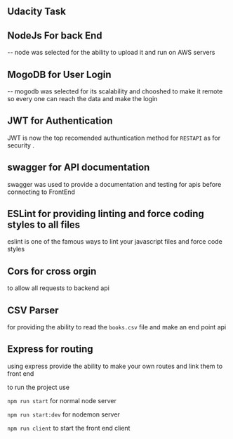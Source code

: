 ## Udacity Task 

## NodeJs For back End 
-- node was selected for the ability to upload it and run on AWS servers 

## MogoDB for User Login

-- mogodb was selected for its scalability and chooshed to make it remote so every one can reach the data and make the login 

## JWT for Authentication 

JWT is now the top recomended authuntication method for `RESTAPI` as for security .

##  swagger for API documentation  

 swagger was used to provide a documentation and testing for apis before connecting to FrontEnd 

## ESLint  for providing linting and force coding styles to all files 
  
eslint is one of the famous ways to lint your javascript files and force code styles 

## Cors for cross orgin 

to allow all requests to backend api 

## CSV Parser 

 for providing the ability to read the `books.csv` file and make an end point api 

## Express for routing 

 using express provide the ability to make your own routes and link them to front end 

 to run the project use 

 `npm run start` for normal node server

 `npm run start:dev` for nodemon server

`npm run client` to start the front end  client 



